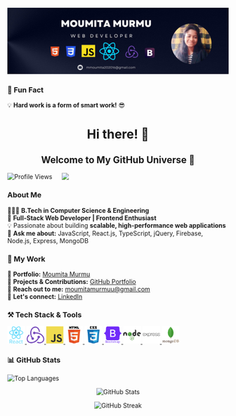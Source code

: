 ![logo](https://github.com/MoumitaMurmu/MoumitaMurmu/blob/main/github%20banner.jpg)

### 🎉 Fun Fact  
💡 **Hard work is a form of smart work!** 😎

<h1 align="center">Hi there! 👋</h1>
<h2 align="center">Welcome to My GitHub Universe 🚀</h2>

<img align="right" width="380" src="https://user-images.githubusercontent.com/69195751/217329592-3cb74864-505f-4643-8ff3-bd7295694591.gif">

<p align="left">
  <img src="https://komarev.com/ghpvc/?username=moumitamurmu&label=Profile%20views&color=0e75b6&style=flat" alt="Profile Views" />
</p>

### About Me
👩🏻‍🎓 **B.Tech in Computer Science & Engineering**  
🌱 **Full-Stack Web Developer | Frontend Enthusiast**  
💡 Passionate about building **scalable, high-performance web applications**  
💬 **Ask me about:** JavaScript, React.js, TypeScript, jQuery, Firebase, Node.js, Express, MongoDB  

### 📌 My Work  
🔗 **Portfolio:** [Moumita Murmu](https://moumita-murmu-portfolio.netlify.app/)  
🔗 **Projects & Contributions:** [GitHub Portfolio](https://github.com/MoumitaMurmu)  
📩 **Reach out to me:** moumitamurmuu@gmail.com  
🔗 **Let's connect:** [LinkedIn](https://www.linkedin.com/in/moumita-murmu-832637218/)  

### ⚒️ Tech Stack & Tools  
<p align="left">
  <a href="https://reactjs.org/" target="_blank">
    <img src="https://raw.githubusercontent.com/devicons/devicon/master/icons/react/react-original-wordmark.svg" alt="React" width="40" height="40"/>
  </a>
  <a href="https://redux.js.org/" target="_blank">
    <img src="https://raw.githubusercontent.com/devicons/devicon/master/icons/redux/redux-original.svg" alt="Redux" width="40" height="40"/>
  </a>
  <a href="https://developer.mozilla.org/en-US/docs/Web/JavaScript" target="_blank">
    <img src="https://raw.githubusercontent.com/devicons/devicon/master/icons/javascript/javascript-original.svg" alt="JavaScript" width="40" height="40"/>
  </a>
  <a href="https://www.w3.org/html/" target="_blank">
    <img src="https://raw.githubusercontent.com/devicons/devicon/master/icons/html5/html5-original-wordmark.svg" alt="HTML" width="40" height="40"/>
  </a>
  <a href="https://www.w3schools.com/css/" target="_blank">
    <img src="https://raw.githubusercontent.com/devicons/devicon/master/icons/css3/css3-original-wordmark.svg" alt="CSS" width="40" height="40"/>
  </a>
  <a href="https://getbootstrap.com/" target="_blank">
    <img src="https://raw.githubusercontent.com/devicons/devicon/master/icons/bootstrap/bootstrap-plain-wordmark.svg" alt="Bootstrap" width="40" height="40"/>
  </a>
  <a href="https://nodejs.org/" target="_blank">
    <img src="https://raw.githubusercontent.com/devicons/devicon/master/icons/nodejs/nodejs-original-wordmark.svg" alt="Node.js" width="40" height="40"/>
  </a>
  <a href="https://expressjs.com/" target="_blank">
    <img src="https://raw.githubusercontent.com/devicons/devicon/master/icons/express/express-original-wordmark.svg" alt="Express.js" width="40" height="40"/>
  </a>
  <a href="https://www.mongodb.com/" target="_blank">
    <img src="https://raw.githubusercontent.com/devicons/devicon/master/icons/mongodb/mongodb-original-wordmark.svg" alt="MongoDB" width="40" height="40"/>
  </a>
</p>

### 📊 GitHub Stats  
<p align="left">
  <img src="https://github-readme-stats.vercel.app/api/top-langs?username=moumitamurmu&show_icons=true&locale=en&layout=compact" alt="Top Languages" />
</p>

<p align="center">
  <img src="https://github-readme-stats.vercel.app/api?username=moumitamurmu&show_icons=true&locale=en" alt="GitHub Stats" />
</p>

<p align="center">
  <img src="https://github-readme-streak-stats.herokuapp.com/?user=moumitamurmu&" alt="GitHub Streak" />
</p>


